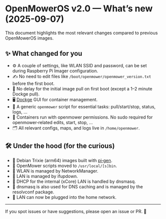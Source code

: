 # OpenMowerOS v2.0 — What’s new (2025-09-07)

This document highlights the most relevant changes compared to previous OpenMowerOS images.

## ✨ What changed for you

- ⚙️ A couple of settings, like WLAN SSID and password, can be set during Raspberry Pi Imager configuration.
- ✍️ No need to edit files like `/boot/openmower/openmower_version.txt` before the first boot.
- 🚀 No delay for the initial image pull on first boot (except a 1–2 minute Dockge pull).
- 🖥️ [Dockge](https://dockge.kuma.pet/) GUI for container management.
- 🧰 A generic `openmower` script for essential tasks: pull/start/stop, status, logs, …
- 👤 Containers run with openmower permissions. No sudo required for openmower‑related edits, start, stop, …
- 🗂️ All relevant configs, maps, and logs live in `/home/openmower`.

## 🛠️ Under the hood (for the curious)

- 🐧 Debian Trixie (arm64) images built with [pi‑gen](https://github.com/RPi-Distro/pi-gen).
- 📁 OpenMower scripts moved to `/usr/local/[s]bin`.
- 📶 WLAN is managed by NetworkManager.
- 🔌 LAN is managed by ifupdown.
- 📡 DHCP for the internal (xCore) LAN is handled by dnsmasq.
- 🧠 dnsmasq is also used for DNS caching and is managed by the resolvconf package.
- 🔗 LAN can now be plugged into the home network.

---
If you spot issues or have suggestions, please open an issue or PR. 🙏
